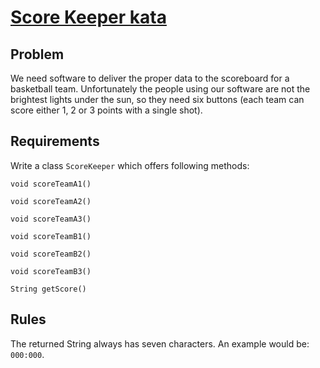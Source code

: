 # [Score Keeper kata](https://kata-log.rocks/score-keeper-kata)
## Problem 
We need software to deliver the proper data to the scoreboard for a basketball team. 
Unfortunately the people using our software are not the brightest lights under the sun, 
so they need six buttons (each team can score either 1, 2 or 3 points with a single shot).

## Requirements
Write a class `ScoreKeeper` which offers following methods:

    void scoreTeamA1()

    void scoreTeamA2()

    void scoreTeamA3()

    void scoreTeamB1()

    void scoreTeamB2()

    void scoreTeamB3()

    String getScore()

## Rules
The returned String always has seven characters. An example would be: `000:000`.